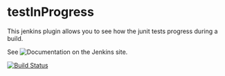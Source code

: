 testInProgress
==============

This jenkins plugin allows you to see how the junit tests progress during a build.

See ![Documentation](https://wiki.jenkins-ci.org/display/JENKINS/Test+In+Progress) on the Jenkins site.

[![Build Status](https://buildhive.cloudbees.com/job/jenkinsci/job/testInProgress-plugin/badge/icon)](https://buildhive.cloudbees.com/job/jenkinsci/job/testInProgress-plugin/)
